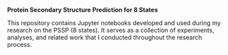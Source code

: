 **Protein Secondary Structure Prediction for 8 States**

This repository contains Jupyter notebooks developed and used during my research on the PSSP (8 states). It serves as a collection of experiments, analyses, and related work that I conducted throughout the research process.
